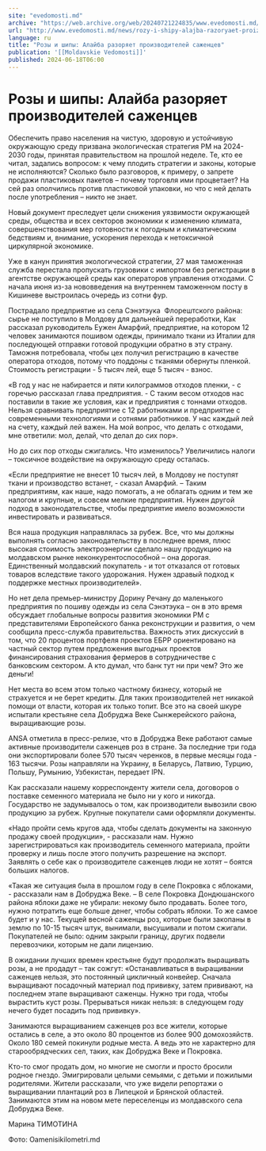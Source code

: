 ```yaml
---
site: "evedomosti.md"
archive: "https://web.archive.org/web/20240721224835/www.evedomosti.md/news/rozy-i-shipy-alajba-razoryaet-proizvoditelej-sazhencev"
url: "http://www.evedomosti.md/news/rozy-i-shipy-alajba-razoryaet-proizvoditelej-sazhencev"
language: ru
title: "Розы и шипы: Алайба разоряет производителей саженцев"
publication: '[[Moldavskie Vedomosti]]'
published: 2024-06-18T06:00
---
```


# Розы и шипы: Алайба разоряет производителей саженцев

Обеспечить право населения на чистую, здоровую и устойчивую окружающую среду призвана экологическая стратегия РМ на 2024-2030 годы, принятая правительством на прошлой неделе. Те, кто ее читал, задались вопросом: к чему плодить стратегии и законы, которые не исполняются? Сколько было разговоров, к примеру, о запрете продажи пластиковых пакетов – почему торговля ими процветает? На сей раз ополчились против пластиковой упаковки, но что с ней делать после употребления – никто не знает.

Новый документ преследует цели снижения уязвимости окружающей среды, общества и всех секторов экономики к изменению климата, совершенствования мер готовности к погодным и климатическим бедствиям и, внимание, ускорения перехода к нетоксичной циркулярной экономике.

Уже в канун принятия экологической стратегии, 27 мая таможенная служба перестала пропускать грузовики с импортом без регистрации в агентстве окружающей среды как операторов управления отходами. С начала июня из-за нововведения на внутреннем таможенном посту в Кишиневе выстроилась очередь из сотни фур.

Пострадало предприятие из села Сэнэтэука  Флорештского района: сырье не поступило в Молдову для дальнейшей переработки, Как рассказал руководитель Еужен Амарфий, предприятие, на котором 12 человек занимаются пошивом одежды, принимало ткани из Италии для последующей отправки готовой продукции обратно в эту страну. Таможня потребовала, чтобы цех получил регистрацию в качестве оператора отходов, потому что поддоны с тканями обернуты пленкой. Стоимость регистрации - 5 тысяч лей, еще 5 тысяч - взнос.

«В год у нас не набирается и пяти килограммов отходов пленки, - с горечью рассказал глава предприятия. - С таким весом отходов нас поставили в такие же условия, как и предприятия с тоннами отходов. Нельзя сравнивать предприятие с 12 работниками и предприятие с современными технологиями и сотнями работников. У нас каждый лей на счету, каждый лей важен. На мой вопрос, что делать с отходами, мне ответили: мол, делай, что делал до сих пор».

Но до сих пор отходы сжигались. Что изменилось? Увеличились налоги – токсичное воздействие на окружающую среду осталась.

«Если предприятие не внесет 10 тысяч лей, в Молдову не поступят ткани и производство встанет, - сказал Амарфий. – Таким предприятиям, как наше, надо помогать, а не облагать одним и тем же налогом и крупные, и совсем мелкие предприятия. Нужен другой подход в законодательстве, чтобы предприятие имело возможности инвестировать и развиваться.

Вся наша продукция направлялась за рубеж. Все, что мы должны выполнять согласно законодательству в последнее время, плюс высокая стоимость электроэнергии сделало нашу продукцию на молдавском рынке неконкурентоспособной – она дорогая. Единственный молдавский покупатель - и тот отказался от готовых товаров вследствие такого удорожания. Нужен здравый подход к поддержке местных производителей».

Но нет дела премьер-министру Дорину Речану до маленького предприятия по пошиву одежды из села Сэнэтэука – он в это время обсуждает глобальные вопросы развития экономики РМ с представителями Европейского банка реконструкции и развития, о чем сообщила пресс-служба правительства. Важность этих дискуссий в том, что 20 процентов портфеля проектов ЕБРР ориентировано на частный сектор путем предложения выгодных проектов финансирования страхования фермеров в сотрудничестве с банковским сектором. А кто думал, что банк тут ни при чем? Это же деньги!

Нет места во всем этом только частному бизнесу, который не страхуется и не берет кредиты. Для таких производителей нет никакой помощи от власти, которая их только топит. Все это на своей шкуре испытали крестьяне села Добруджа Веке Сынжерейского района,  выращивающие розы.

ANSA отметила в пресс-релизе, что в Добруджа Веке работают самые активные производители саженцев роз в стране. За последние три года они экспортировали более 570 тысяч черенков, в первые месяцы года - 163 тысячи. Розы направляли на Украину, в Беларусь, Латвию, Турцию, Польшу, Румынию, Узбекистан, передает IPN.

Как рассказали нашему корреспонденту жители села, договоров о поставке семенного материала не было ни у кого и никогда. Государство не задумывалось о том, как производители вывозили свою продукцию за рубеж. Крупные покупатели сами оформляли документы.

«Надо пройти семь кругов ада, чтобы сделать документы на законную продажу своей продукции», - рассказали нам. Нужно зарегистрироваться как производитель семенного материала, пройти проверку и лишь после этого получить разрешение на экспорт. Заявлять о себе как о производителе саженцев люди не хотят – боятся больших налогов.

«Такая же ситуация была в прошлом году в селе Покровка с яблоками, - рассказали нам в Добруджа Веке. – В селе Покровка Дондюшанского района яблоки даже не убирали: некому было продавать. Более того, нужно потратить еще больше денег, чтобы собрать яблоки. То же самое будет и у нас. Текущей весной саженцы роз, которые были закопаны в землю по 10-15 тысяч штук, вынимали, высушивали и потом сжигали. Покупателей не было: одним закрыли границу, других подвели  перевозчики, которым не дали лицензию.

В ожидании лучших времен крестьяне будут продолжать выращивать розы, а не продадут – так сожгут: «Останавливаться в выращивании саженцев нельзя, это постоянный цикличный конвейер. Сначала выращивают посадочный материал под прививку, затем прививают, на последнем этапе выращивают саженцы. Нужно три года, чтобы вырастить куст розы. Прерываться никак нельзя: в следующем году нечего будет посадить под прививку».

Занимаются выращиванием саженцев роз все жители, которые остались в селе, а это около 80 процентов из более 900 домохозяйств. Около 180 семей покинули родные места. А ведь это не характерно для старообрядческих сел, таких, как Добруджа Веке и Покровка.

Кто-то смог продать дом, но многие не смогли и просто бросили родное гнездо. Эмигрировали целыми семьями, с детьми и пожилыми родителями. Жители рассказали, что уже видели репортажи о выращивании плантаций роз в Липецкой и Брянской областей. Занимаются этим на новом мете переселенцы из молдавского села Добруджа Веке.

Марина ТИМОТИНА

Фото: Оamenisikilometri.md